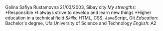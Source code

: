 Galina Safiya Rustamovna
21/03/2003, Sibay city
*My strengths:*
*Responsible
*I always strive to develop and learn new things
*Higher education in a technical field
*Skills:*
HTML, CSS, JavaScript, Git
*Education*:
Bachelor's degree, Ufa University of Science and Technology
*English*: A2